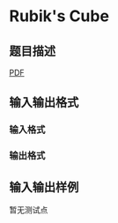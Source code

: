 # Rubik&#039;s Cube

## 题目描述

[problemUrl]: https://uva.onlinejudge.org/index.php?option=com_onlinejudge&Itemid=8&category=246&page=show_problem&problem=3622

[PDF](https://uva.onlinejudge.org/external/11/p1181.pdf)

## 输入输出格式

### 输入格式

### 输出格式

## 输入输出样例

暂无测试点

